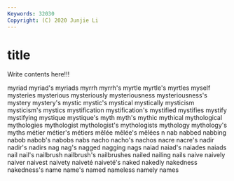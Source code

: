 ```yaml
---
Keywords: 32030
Copyright: (C) 2020 Junjie Li
---
```


# title

Write contents here!!!
 
myriad 
myriad's 
myriads 
myrrh 
myrrh's 
myrtle 
myrtle's 
myrtles
myself 
mysteries 
mysterious 
mysteriously 
mysteriousness 
mysteriousness's 
mystery 
mystery's 
mystic 
mystic's
mystical 
mystically 
mysticism 
mysticism's 
mystics 
mystification 
mystification's 
mystified 
mystifies 
mystify
mystifying 
mystique 
mystique's 
myth 
myth's 
mythic 
mythical 
mythological 
mythologies 
mythologist
mythologist's 
mythologists 
mythology 
mythology's 
myths 
métier 
métier's 
métiers 
mêlée 
mêlée's
mêlées 
n 
nab 
nabbed 
nabbing 
nabob 
nabob's 
nabobs 
nabs 
nacho
nacho's 
nachos 
nacre 
nacre's 
nadir 
nadir's 
nadirs 
nag 
nag's 
nagged
nagging 
nags 
naiad 
naiad's 
naiades 
naiads 
nail 
nail's 
nailbrush 
nailbrush's
nailbrushes 
nailed 
nailing 
nails 
naive 
naively 
naiver 
naivest 
naivety 
naiveté
naiveté's 
naked 
nakedly 
nakedness 
nakedness's 
name 
name's 
named 
nameless 
namely
names 
